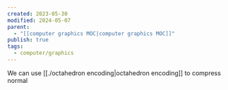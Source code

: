 ```yaml
---
created: 2023-05-30
modified: 2024-05-07
parent:
  - "[[computer graphics MOC|computer graphics MOC]]"
publish: true
tags:
  - computer/graphics
---
```


We can use [[./octahedron encoding|octahedron encoding]] to compress normal